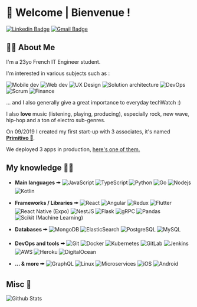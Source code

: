 # 🦉 Welcome | Bienvenue ! 

[![Linkedin Badge](https://img.shields.io/badge/-Thomas%20Martin-blue?style=flat-square&logo=Linkedin&logoColor=white&link=https://www.linkedin.com/in/anirudhemmadi/)](https://www.linkedin.com/in/thomas-martin-348238161/)
[![Gmail Badge](https://img.shields.io/badge/-thomas.martindev@gmail.com-c14438?style=flat-square&logo=Gmail&logoColor=white&link=mailto:thomas.martindev@gmail.com)](mailto:thomas.martindev@gmail.com)

## 👨‍🎤 About Me

I'm a 23yo French IT Engineer student.

I'm interested in various subjects such as : 


![Mobile dev](https://img.shields.io/badge/-Mobile%20dev-blue?style=for-the-badge)
![Web dev](https://img.shields.io/badge/-Web%20dev-red?style=for-the-badge)
![UX Design](https://img.shields.io/badge/-UX%20Desgin-purple?style=for-the-badge)
![Solution architecture](https://img.shields.io/badge/-Solution%20architecture-CCCC00?style=for-the-badge)
![DevOps](https://img.shields.io/badge/-DevOps-006400?style=for-the-badge)
![Scrum](https://img.shields.io/badge/-Scrum-orange?style=for-the-badge)
![Finance](https://img.shields.io/badge/-Finance-grey?style=for-the-badge)

... and I also generally give a great importance to everyday techWatch :)

I also **love** music (listening, playing, producing), especially rock, new wave, hip-hop and a ton of electro sub-genres.

On 09/2019 I created my first start-up with 3 associates, it's named [**Primitivo 🦉**](https://github.com/PrimitivoFR). 

We deployed 3 apps in production, [here's one of them.](https://circlebar.fr)

## My knowledge 🧠💡

- **Main languages 🠚**
![JavaScript](https://img.shields.io/badge/-JavaScript-black?style=flat-square&logo=javascript)
![TypeScript](https://img.shields.io/badge/-TypeScript-007ACC?style=flat-square&logo=typescript)
![Python](https://img.shields.io/badge/-Python-CCCC00?style=flat-square&logo=Python)
![Go](https://img.shields.io/badge/-Go-1572B6?style=flat-square&logo=go)
![Nodejs](https://img.shields.io/badge/-Nodejs-006400?style=flat-square&logo=Node.js)
![Kotlin](https://img.shields.io/badge/-Kotlin-orange?style=flat-square&logo=Kotlin)

- **Frameworks / Libraries 🠚**
![React](https://img.shields.io/badge/-React-black?style=flat-square&logo=react)
![Angular](https://img.shields.io/badge/-Angular-red?style=flat-square&logo=angular)
![Redux](https://img.shields.io/badge/-Redux-purple?style=flat-square&logo=Redux)
![Flutter](https://img.shields.io/badge/-Flutter-007ACC?style=flat-square&logo=Flutter)
![React Native (Expo)](https://img.shields.io/badge/-React%20Native%20(Expo)-black?style=flat-square&logo=Expo)
![NestJS](https://img.shields.io/badge/-NestJS-red?style=flat-square&logo=NestJS)
![Flask](https://img.shields.io/badge/-Flask-grey?style=flat-square&logo=flask)
![gRPC](https://img.shields.io/badge/-gRPC-white?style=flat-square&logo=google)
![Pandas](https://img.shields.io/badge/-Pandas-purple?style=flat-square&logo=Pandas)
![Scikit (Machine Learning)](https://img.shields.io/badge/-Scikit%20(Machine%20Learning)-white?style=flat-square&logo=scikit-learn)

- **Databases 🠚**
![MongoDB](https://img.shields.io/badge/-MongoDB-black?style=flat-square&logo=mongodb)
![ElasticSearch](https://img.shields.io/badge/-ElasticSearch-005571?style=flat-square&logo=elasticsearch)
![PostgreSQL](https://img.shields.io/badge/-PostgreSQL-336791?style=flat-square&logo=postgresql)
![MySQL](https://img.shields.io/badge/-MySQL-black?style=flat-square&logo=mysql)

- **DevOps and tools 🠚**
![Git](https://img.shields.io/badge/-Git-black?style=flat-square&logo=git)
![Docker](https://img.shields.io/badge/-Docker-black?style=flat-square&logo=docker)
![Kubernetes](https://img.shields.io/badge/-Kubernetes-white?style=flat-square&logo=Kubernetes)
![GitLab](https://img.shields.io/badge/-GitLab-006400?style=flat-square&logo=GitLab)
![Jenkins](https://img.shields.io/badge/-Jenkins-white?style=flat-square&logo=Jenkins)
![AWS](https://img.shields.io/badge/-AWS-CCCC00?style=flat-square&logo=amazon-AWS)
![Heroku](https://img.shields.io/badge/-Heroku-430098?style=flat-square&logo=heroku)
![DigitalOcean](https://img.shields.io/badge/-Digital%20Ocean-darkblue?style=flat-square&logo=digitalocean)

- **... & more 🠚**
![GraphQL](https://img.shields.io/badge/-GraphQL-E10098?style=flat-square&logo=graphql)
![Linux](https://img.shields.io/badge/-Linux-white?style=flat-square&logo=Linux)
![Microservices](https://img.shields.io/badge/-Microservices-blue?style=flat-square)
![iOS](https://img.shields.io/badge/-iOS-grey?style=flat-square&logo=apple)
![Android](https://img.shields.io/badge/-Android-006400?style=flat-square&logo=Android)

## Misc 🤔

![Github Stats](https://github-readme-stats.vercel.app/api?username=applinh&count_private=true&show_icons=true&include_all_commits=true&theme=dracula)